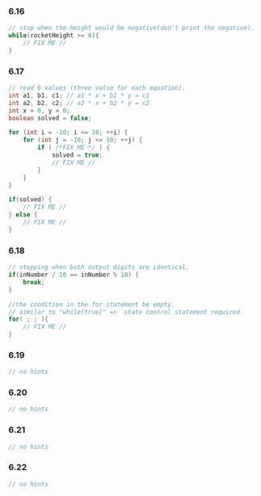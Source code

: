<h3>6.16</h3>

```java
// stop when the height would be negative(don't print the negative).
while(rocketHeight >= 0){
    // FIX ME //
}

```

<h3>6.17</h3>

```java
// read 6 values (three value for each equation).
int a1, b1, c1; // a1 * x + b1 * y = c1
int a2, b2, c2; // a2 * x + b2 * y = c2
int x = 0, y = 0;
boolean solved = false;

for (int i = -10; i <= 10; ++i) {
    for (int j = -10; j <= 10; ++j) {
        if ( /*FIX ME */ ) {
            solved = true;
            // FIX ME //
        }
    }
}

if(solved) {
    // FIX ME //
} else {
    // FIX ME //
}

```

<h3>6.18</h3>

```java
// stopping when both output digits are identical.
if(inNumber / 10 == inNumber % 10) {
    break;
}

//the condition in the for statement be empty.
// similar to "while(true)" =>  state control statement required.
for( ; ; ){
    // FIX ME //
}

```

<h3>6.19</h3>

```java
// no hints

```

<h3>6.20</h3>

```java
// no hints

```

<h3>6.21</h3>

```java
// no hints

```

<h3>6.22</h3>

```java
// no hints

```
